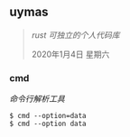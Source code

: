 ## uymas

> *rust 可独立的个人代码库*
>
> 2020年1月4日 星期六







### cmd

*命令行解析工具*



```shell
$ cmd --option=data
$ cmd --option data
```

